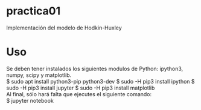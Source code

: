 # practica01
Implementación del modelo de Hodkin-Huxley
# Uso
Se deben tener instalados los siguientes modulos de Python: ipython3, numpy, scipy y matplotlib.
<br>
$ sudo apt install python3-pip python3-dev
$ sudo -H pip3 install ipython
$ sudo -H pip3 install jupyter
$ sudo -H pip3 install matplotlib
<br>
Al final, sólo hará falta que ejecutes el siguiente comando:
<br>
$ jupyter notebook
